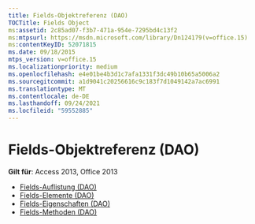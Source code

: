 ```yaml
---
title: Fields-Objektreferenz (DAO)
TOCTitle: Fields Object
ms:assetid: 2c85ad07-f3b7-471a-954e-7295bd4c13f2
ms:mtpsurl: https://msdn.microsoft.com/library/Dn124179(v=office.15)
ms:contentKeyID: 52071815
ms.date: 09/18/2015
mtps_version: v=office.15
ms.localizationpriority: medium
ms.openlocfilehash: e4e01be4b3d1c7afa1331f3dc49b10b65a5006a2
ms.sourcegitcommit: a1d9041c20256616c9c183f7d1049142a7ac6991
ms.translationtype: MT
ms.contentlocale: de-DE
ms.lasthandoff: 09/24/2021
ms.locfileid: "59552885"
---
```

# <a name="fields-object-reference-dao"></a>Fields-Objektreferenz (DAO)

**Gilt für**: Access 2013, Office 2013

- [Fields-Auflistung (DAO)](fields-collection-dao.md)
- [Fields-Elemente (DAO)](fields-members-dao.md)
- [Fields-Eigenschaften (DAO)](fields-properties-dao.md)
- [Fields-Methoden (DAO)](fields-methods-dao.md)

